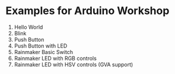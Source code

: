 # Examples for Arduino Workshop

1. Hello World
2. Blink
3. Push Button
4. Push Button with LED
5. Rainmaker Basic Switch
6. Rainmaker LED with RGB controls
7. Rainmaker LED with HSV controls (GVA support)
